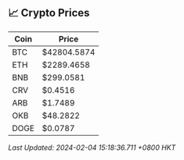 ## 📈 Crypto Prices

| Coin | Price |
| ---- | ----- |
| BTC | $42804.5874 |
| ETH | $2289.4658 |
| BNB | $299.0581 |
| CRV | $0.4516 |
| ARB | $1.7489 |
| OKB | $48.2822 |
| DOGE | $0.0787 |

_Last Updated: 2024-02-04 15:18:36.711 +0800 HKT_
